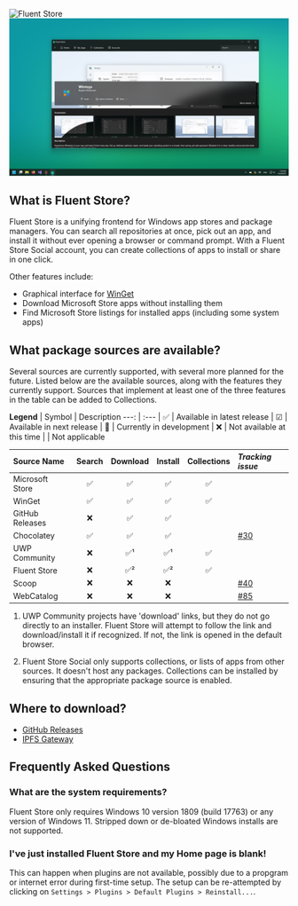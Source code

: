 ![Fluent Store](.community/LogoHero_Banner.png)
![Fluent Store](.community/Hero.png?raw=true)

## What is Fluent Store?
Fluent Store is a unifying frontend for Windows app stores and package managers. You can search all repositories at once, pick out an app, and install it without ever opening a browser or command prompt. With a Fluent Store Social account, you can create collections of apps to install or share in one click.

Other features include:
- Graphical interface for [WinGet](https://github.com/microsoft/winget-cli)
- Download Microsoft Store apps without installing them
- Find Microsoft Store listings for installed apps (including some system apps)

## What package sources are available?
Several sources are currently supported, with several more planned for the future. Listed below are the available sources, along with the features they currently support. Sources that implement at least one of the three features in the table can be added to Collections.

**Legend**
| Symbol   | Description
---:       | :---
| ✅      | Available in latest release
| ☑       | Available in next release
| 🔷      | Currently in development
| ❌      | Not available at this time
|          | Not applicable

| Source Name       | Search | Download | Install | Collections | *Tracking issue*
:---                 | :---:  | :---:    | :---:   | :---:       |  :---
| Microsoft Store   | ✅     | ✅      | ✅      | ✅         |
| WinGet            | ✅     | ✅      | ✅      | ✅         |
| GitHub Releases   | ❌     | ✅      | ✅      |            |
| Chocolatey        | ✅     | ✅      | ✅      |            | [#30](https://github.com/yoshiask/FluentStore/issues/30)
| UWP Community     | ❌     | ✅¹     | ✅¹     | ✅         |
| Fluent Store      | ❌     | ✅²     | ✅²     | ✅         |
| Scoop             | ❌     | ❌      | ❌      |            | [#40](https://github.com/yoshiask/FluentStore/issues/40)
| WebCatalog        | ❌     | ❌      | ❌      |            | [#85](https://github.com/yoshiask/FluentStore/issues/85)

1.  UWP Community projects have 'download' links, but they do not go directly to an installer.
    Fluent Store will attempt to follow the link and download/install it if recognized. If not, the link is opened in the default browser.

2.  Fluent Store Social only supports collections, or lists of apps from other sources. It doesn't host any packages.
    Collections can be installed by ensuring that the appropriate package source is enabled.

## Where to download?
- [GitHub Releases](https://github.com/yoshiask/FluentStore/releases)
- [IPFS Gateway](https://ipfs.askharoun.com/FluentStore/BetaInstaller/FluentStoreBeta.appinstaller)

## Frequently Asked Questions
### What are the system requirements?
Fluent Store only requires Windows 10 version 1809 (build 17763) or any version of Windows 11. Stripped down or de-bloated Windows installs are not supported.

### I've just installed Fluent Store and my Home page is blank!
This can happen when plugins are not available, possibly due to a propgram or internet error during first-time setup. The setup can be re-attempted by clicking on `Settings > Plugins > Default Plugins > Reinstall...`.
